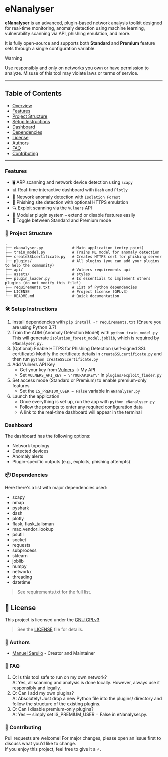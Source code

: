# eNanalyser

**eNanalyser** is an advanced, plugin-based network analysis toolkit designed for real-time monitoring, anomaly detection using machine learning, vulnerability scanning via API, phishing emulation, and more.

It is fully open-source and supports both **Standard** and **Premium** feature sets through a single configuration variable.

> [!WARNING]  
> Use responsibly and only on networks you own or have permission to analyze. Misuse of this tool may violate laws or terms of service.

---

## Table of Contents
- [Overview](#enanalyser)
- [Features](#features)
- [Project Structure](#-project-structure)
- [Setup Instructions](#️-setup-instructions)
- [Dashboard](#dashboard)
- [Dependencies](#-dependencies)
- [License](#-license)
- [Authors](#-authors)
- [FAQ](#-faq)
- [Contributing](#-contributing)

---

### Features
- 🖥️ ARP scanning and network device detection using `scapy`
- 📊 Real-time interactive dashboard with `Dash` and `Plotly`
- 🧠 Network anomaly detection with `Isolation Forest`
- 🧪 Phishing site detection with optional HTTPS emulation
- 🔍 Exploit scanning via the `Vulners` API
- 🔌 Modular plugin system – extend or disable features easily
- 🔐 Toggle between Standard and Premium mode


### 📁 Project Structure
```plaintext
.
├── eNanalyser.py             # Main application (entry point)
├── train_model.py            # Trains ML model for anomaly detection
├── createSSLcertificate.py   # Creates HTTPS cert for phishing server
├── plugins/                  # All plugins (you can add your plugins to help the community)
├── api/                      # Vulners requirements api
├── assets/                   # styles
├── plugin_loader.py          # Is essentials to implement others plugins (do not modify this file!)
├── requirements.txt          # List of Python dependencies
├── LICENSE                   # Project license (GPLv3)
└── README.md                 # Quick documentation
```

### 🛠️ Setup Instructions
1. Install dependencies with `pip install -r requirements.txt` (Ensure you are using Python 3.7)
2. Train the ADM (Anomaly Detection Model) with `python train_model.py`
   This will generate `isolation_forest_model.joblib`, which is required by `eNanalyser.py`.
3. (Optional) Enable HTTPS for Phishing Detection (self-signed SSL certificate)
   Modify the certificate details in `createSSLcertificate.py` and then run `python createSSLcertificate.py`
4. Add Vulners API Key
   - Get your key from [Vulners](https://vulners.com) -> My API
   - Set `VULNERS_API_KEY = \"YOURAPIKEY\"` in `plugins/exploit_finder.py`
5. Set access mode (Standard or Premium) to enable premium-only features
   - Set the `IS_PREMIUM_USER = False` variable in `eNanalyser.py`
6. Launch the application
   - Once everything is set up, run the app with `python eNanalyser.py`
   - Follow the prompts to enter any required configuration data
   - A link to the real-time dashboard will appear in the terminal


### Dashboard
The dashboard has the following options:
- Network topology
- Detected devices
- Anomaly alerts
- Plugin-specific outputs (e.g., exploits, phishing attempts)


### 📦 Dependencies
Here there's a list with major dependencies used:
- scapy
- nmap
- pyshark
- dash
- plotly
- flask, flask_talisman
- mac_vendor_lookup
- psutil
- socket
- requests
- subprocess
- sklearn
- joblib
- numpy
- networkx
- threading
- datetime
> See requirements.txt for the full list.


## 🔐 License
This project is licensed under the [GNU GPLv3](https://www.gnu.org/licenses/gpl-3.0.html).  
> See the [LICENSE](LICENSE) file for details.


### 👤 Authors
- [Manuel Sarullo](https://github.com/M4nuel0) - Creator and Maintainer


### 🙋 FAQ
1. Q: Is this tool safe to run on my own network?  
   A: Yes, all scanning and analysis is done locally. However, always use it responsibly and legally.
2. Q: Can I add my own plugins?  
   A: Absolutely! Just drop a new Python file into the plugins/ directory and follow the structure of the existing plugins.
3. Q: Can I disable premium-only plugins?  
   A: Yes — simply set IS_PREMIUM_USER = False in eNanalyser.py.


### 🤝 Contributing
Pull requests are welcome! For major changes, please open an issue first to discuss what you'd like to change.  
If you enjoy this project, feel free to give it a ⭐.
